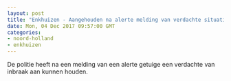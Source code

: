 ```yaml
---
layout: post
title: "Enkhuizen - Aangehouden na alerte melding van verdachte situatie"
date: Mon, 04 Dec 2017 09:57:00 GMT
categories: 
- noord-holland 
- enkhuizen 
---
```


De politie heeft na een melding van een alerte getuige een verdachte van inbraak aan kunnen houden.
